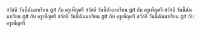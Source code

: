 สวัสดี วันนี้ฉันมาเรียน git กับ ครูเพ็ญศรี
สวัสดี วันนี้ฉันมาเรียน git กับ ครูเพ็ญศรี
สวัสดี วันนี้ฉันมาเรียน git กับ ครูเพ็ญศรี
สวัสดี วันนี้ฉันมาเรียน git กับ ครูเพ็ญศรี
สวัสดี วันนี้ฉันมาเรียน git กับ ครูเพ็ญศรี